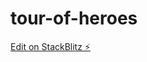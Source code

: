# tour-of-heroes

[Edit on StackBlitz ⚡️](https://stackblitz.com/edit/angular-tour-of-heroes-example-yrthiv)